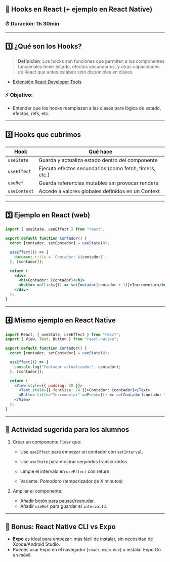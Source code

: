 

## 🧠 Hooks en React (+ ejemplo en React Native)

### ⏱ Duración: 1h 30min  

---

## 1️⃣ ¿Qué son los Hooks?

> **Definición**: Los hooks son funciones que permiten a los componentes funcionales tener estado, efectos secundarios, y otras capacidades de React que antes estaban solo disponibles en clases.

- [Extensión React Developer Tools](https://chromewebstore.google.com/detail/react-developer-tools/fmkadmapgofadopljbjfkapdkoienihi)

### ⚡ Objetivo:
- Entender que los hooks reemplazan a las clases para lógica de estado, efectos, refs, etc.

---

## 2️⃣ Hooks que cubrimos

| Hook         | Qué hace                                                  |
|--------------|-----------------------------------------------------------|
| `useState`   | Guarda y actualiza estado dentro del componente           |
| `useEffect`  | Ejecuta efectos secundarios (como fetch, timers, etc.)    |
| `useRef`     | Guarda referencias mutables sin provocar renders          |
| `useContext` | Accede a valores globales definidos en un Context         |

---

## 3️⃣ Ejemplo en React (web)

```jsx
import { useState, useEffect } from "react";

export default function Contador() {
  const [contador, setContador] = useState(0);

  useEffect(() => {
    document.title = `Contador: ${contador}`;
  }, [contador]);

  return (
    <div>
      <h1>Contador: {contador}</h1>
      <button onClick={() => setContador(contador + 1)}>Incrementar</button>
    </div>
  );
}
```

---

## 4️⃣ Mismo ejemplo en React Native

```jsx
import React, { useState, useEffect } from "react";
import { View, Text, Button } from "react-native";

export default function Contador() {
  const [contador, setContador] = useState(0);

  useEffect(() => {
    console.log("Contador actualizado:", contador);
  }, [contador]);

  return (
    <View style={{ padding: 20 }}>
      <Text style={{ fontSize: 24 }}>Contador: {contador}</Text>
      <Button title="Incrementar" onPress={() => setContador(contador + 1)} />
    </View>
  );
}
```

---

## 🧪 Actividad sugerida para los alumnos

1. Crear un componente `Timer` que:
   - Use `useEffect` para empezar un contador con `setInterval`.
   - Use `useState` para mostrar segundos transcurridos.
   - Limpie el intervalo en `useEffect` con return.

   - Variante: Pomodoro (temporizador de X minutos)

2. Ampliar el componente:
   - Añadir botón para pausar/reanudar.
   - Añadir `useRef` para guardar el `intervalId`.

---

## 🎁 Bonus: React Native CLI vs Expo

- **Expo** es ideal para empezar: más fácil de instalar, sin necesidad de Xcode/Android Studio.
- Puedes usar Expo en el navegador (`snack.expo.dev`) o instalar Expo Go en móvil.
